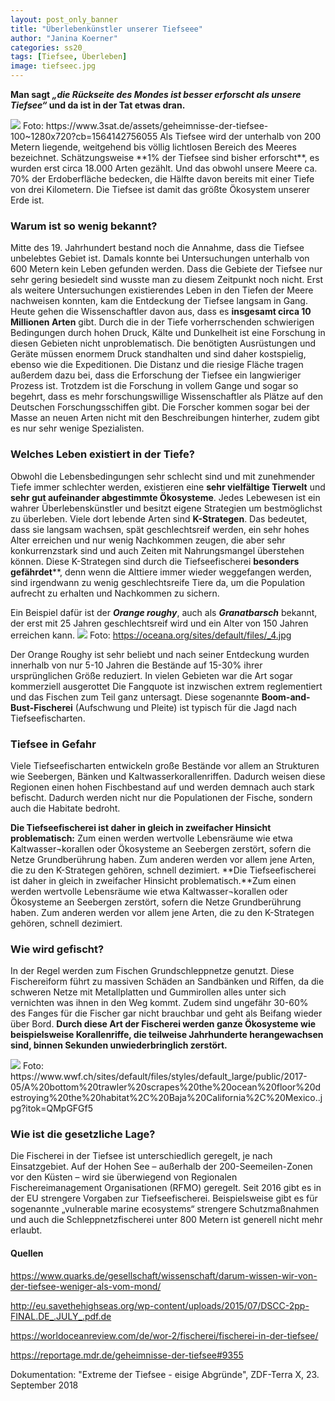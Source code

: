 ```yaml
---
layout: post_only_banner
title: "Überlebenkünstler unserer Tiefseee"
author: "Janina Koerner"
categories: ss20
tags: [Tiefsee, Überleben]
image: tiefseec.jpg
---
```


**Man sagt *„die Rückseite des Mondes ist besser erforscht als unsere Tiefsee“* und da ist in der Tat etwas dran.**

<img src="https://www.3sat.de/assets/geheimnisse-der-tiefsee-100~1280x720?cb=1564142756055" >
Foto: https://www.3sat.de/assets/geheimnisse-der-tiefsee-100~1280x720?cb=1564142756055
Als Tiefsee wird der unterhalb von 200 Metern liegende, weitgehend bis völlig lichtlosen Bereich des Meeres bezeichnet. Schätzungsweise **1% der Tiefsee sind bisher erforscht**, es wurden erst circa 18.000 Arten gezählt. Und das obwohl unsere Meere ca. 70% der Erdoberfläche bedecken, die Hälfte davon bereits mit einer Tiefe von drei Kilometern. Die Tiefsee ist damit das größte Ökosystem unserer Erde ist.

### Warum ist so wenig bekannt?
Mitte des 19. Jahrhundert bestand noch die Annahme, dass die Tiefsee unbelebtes Gebiet ist. Damals konnte bei Untersuchungen unterhalb von 600 Metern kein Leben gefunden werden. Dass die Gebiete der Tiefsee nur sehr gering besiedelt sind wusste man zu diesem Zeitpunkt noch nicht. Erst als weitere Untersuchungen existierendes Leben in den Tiefen der Meere nachweisen konnten, kam die Entdeckung der Tiefsee langsam in Gang. Heute gehen die Wissenschaftler davon aus, dass es **insgesamt circa 10 Millionen Arten** gibt. Durch die in der Tiefe vorherrschenden schwierigen Bedingungen durch hohen Druck, Kälte und Dunkelheit ist eine Forschung in diesen Gebieten nicht unproblematisch. Die benötigten Ausrüstungen und Geräte müssen enormem Druck standhalten und sind daher kostspielig, ebenso wie die Expeditionen. Die Distanz und die riesige Fläche tragen außerdem dazu bei, dass die Erforschung der Tiefsee ein langwieriger Prozess ist.
Trotzdem ist die Forschung in vollem Gange und sogar so begehrt, dass es mehr forschungswillige Wissenschaftler als Plätze auf den Deutschen Forschungsschiffen gibt.
Die Forscher kommen sogar bei der Masse an neuen Arten nicht mit den Beschreibungen hinterher, zudem gibt es nur sehr wenige Spezialisten.

### Welches Leben existiert in der Tiefe?
Obwohl die Lebensbedingungen sehr schlecht sind und mit zunehmender Tiefe immer schlechter werden, existieren eine **sehr vielfältige Tierwelt** und **sehr gut aufeinander abgestimmte Ökosysteme**. Jedes Lebewesen ist ein wahrer Überlebenskünstler und besitzt eigene Strategien um bestmöglichst zu überleben.
Viele dort lebende Arten sind **K-Strategen**. Das bedeutet, dass sie langsam wachsen, spät geschlechtsreif werden, ein sehr hohes Alter erreichen und nur wenig Nachkommen zeugen, die aber sehr konkurrenzstark sind und auch Zeiten mit Nahrungsmangel überstehen können. Diese K-Strategen sind durch die Tiefseefischerei **besonders gefährdet****, denn wenn die Alttiere immer wieder weggefangen werden, sind irgendwann zu wenig geschlechtsreife Tiere da, um die Population aufrecht zu erhalten und Nachkommen zu sichern. 

Ein Beispiel dafür ist der ***Orange roughy***, auch als ***Granatbarsch*** bekannt, der erst mit 25 Jahren geschlechtsreif wird und ein Alter von 150 Jahren erreichen kann.
<img src="https://oceana.org/sites/default/files/_4.jpg" >
Foto: https://oceana.org/sites/default/files/_4.jpg

Der Orange Roughy ist sehr beliebt und nach seiner Entdeckung wurden innerhalb von nur 5-10 Jahren die Bestände auf 15-30% ihrer ursprünglichen Größe reduziert. In vielen Gebieten war die Art sogar kommerziell ausgerottet Die Fangquote ist inzwischen extrem reglementiert und das Fischen zum Teil ganz untersagt. Diese sogenannte **Boom-and-Bust-Fischerei** (Aufschwung und Pleite) ist typisch für die Jagd nach Tiefseefischarten.

### Tiefsee in Gefahr
Viele Tiefseefischarten entwickeln große Bestände vor allem an Strukturen wie Seebergen, Bänken und Kaltwasserkorallenriffen. Dadurch weisen diese Regionen einen hohen Fischbestand auf und werden demnach auch stark befischt. Dadurch werden nicht nur die Populationen der Fische, sondern auch die Habitate bedroht. 

**Die Tiefseefischerei ist daher in gleich in zweifacher Hinsicht problematisch:** Zum einen werden wertvolle Lebensräume wie etwa Kaltwasser¬korallen oder Ökosysteme an Seebergen zerstört, sofern die Netze Grundberührung haben. Zum anderen werden vor allem jene Arten, die zu den K-Strategen gehören, schnell dezimiert. **Die Tiefseefischerei ist daher in gleich in zweifacher Hinsicht problematisch.**Zum einen werden wertvolle Lebensräume wie etwa Kaltwasser¬korallen oder Ökosysteme an Seebergen zerstört, sofern die Netze Grundberührung haben. Zum anderen werden vor allem jene Arten, die zu den K-Strategen gehören, schnell dezimiert. 

### Wie wird gefischt?
In der Regel werden zum Fischen Grundschleppnetze genutzt. Diese Fischereiform führt zu massiven Schäden an Sandbänken und Riffen, da die schweren Netze mit Metallplatten und Gummirollen alles unter sich vernichten was ihnen in den Weg kommt. Zudem sind ungefähr 30-60% des Fanges für die Fischer gar nicht brauchbar und geht als Beifang wieder über Bord. **Durch diese Art der Fischerei werden ganze Ökosysteme wie beispielsweise Korallenriffe, die teilweise Jahrhunderte herangewachsen sind, binnen Sekunden unwiederbringlich zerstört.**

<img src="https://www.wwf.ch/sites/default/files/styles/default_large/public/2017-05/A%20bottom%20trawler%20scrapes%20the%20ocean%20floor%20destroying%20the%20habitat%2C%20Baja%20California%2C%20Mexico..jpg?itok=QMpGFGf5" >
Foto: https://www.wwf.ch/sites/default/files/styles/default_large/public/2017-05/A%20bottom%20trawler%20scrapes%20the%20ocean%20floor%20destroying%20the%20habitat%2C%20Baja%20California%2C%20Mexico..jpg?itok=QMpGFGf5

### Wie ist die gesetzliche Lage?
Die Fischerei in der Tiefsee ist unterschiedlich geregelt, je nach Einsatzgebiet. Auf der Hohen See – außerhalb der 200-Seemeilen-Zonen vor den Küsten – wird sie überwiegend von Regionalen Fischereimanagement Organisationen (RFMO) geregelt. Seit 2016 gibt es in der EU strengere Vorgaben zur Tiefseefischerei. Beispielsweise gibt es für sogenannte „vulnerable marine ecosystems“ strengere Schutzmaßnahmen und auch die Schleppnetzfischerei unter 800 Metern ist generell nicht mehr erlaubt.

#### Quellen
https://www.quarks.de/gesellschaft/wissenschaft/darum-wissen-wir-von-der-tiefsee-weniger-als-vom-mond/

http://eu.savethehighseas.org/wp-content/uploads/2015/07/DSCC-2pp-FINAL.DE_.JULY_.pdf.de

https://worldoceanreview.com/de/wor-2/fischerei/fischerei-in-der-tiefsee/

https://reportage.mdr.de/geheimnisse-der-tiefsee#9355

Dokumentation: "Extreme der Tiefsee - eisige Abgründe", ZDF-Terra X, 23. September 2018



